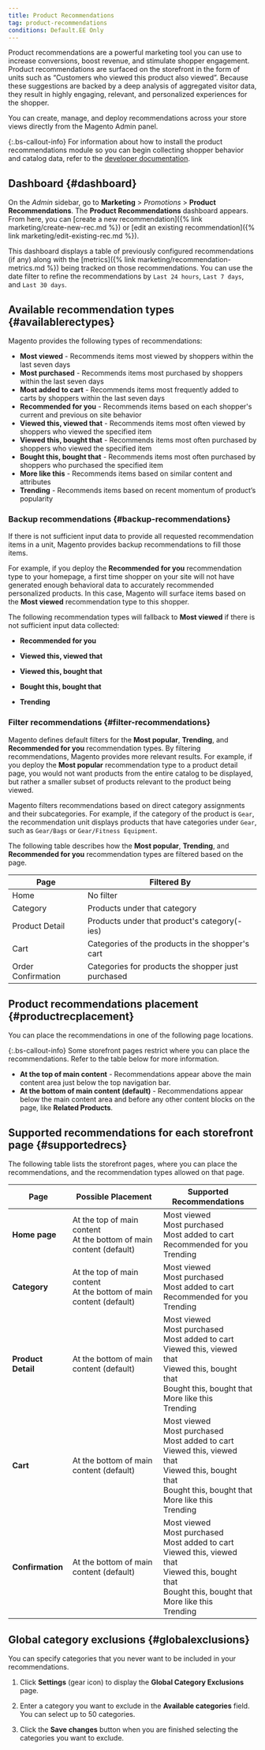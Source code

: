 ```yaml
---
title: Product Recommendations
tag: product-recommendations
conditions: Default.EE Only
---
```


Product recommendations are a powerful marketing tool you can use to increase conversions, boost revenue, and stimulate shopper engagement. Product recommendations are surfaced on the storefront in the form of units such as “Customers who viewed this product also viewed”. Because these suggestions are backed by a deep analysis of aggregated visitor data, they result in highly engaging, relevant, and personalized experiences for the shopper.

You can create, manage, and deploy recommendations across your store views directly from the Magento Admin panel.

{:.bs-callout-info}
For information about how to install the product recommendations module so you can begin collecting shopper behavior and catalog data, refer to the [developer documentation](https://devdocs.magento.com/recommendations/install.html).

## Dashboard {#dashboard}

On the _Admin_ sidebar, go to **Marketing** > _Promotions_ > **Product Recommendations**. The **Product Recommendations** dashboard appears. From here, you can [create a new recommendation]({% link marketing/create-new-rec.md %}) or [edit an existing recommendation]({% link marketing/edit-existing-rec.md %}).

This dashboard displays a table of previously configured recommendations (if any) along with the [metrics]({% link marketing/recommendation-metrics.md %}) being tracked on those recommendations. You can use the date filter to refine the recommendations by `Last 24 hours`, `Last 7 days`, and `Last 30 days`.

## Available recommendation types {#availablerectypes}

Magento provides the following types of recommendations:

-  **Most viewed** - Recommends items most viewed by shoppers within the last seven days
-  **Most purchased** - Recommends items most purchased by shoppers within the last seven days
-  **Most added to cart** - Recommends items most frequently added to carts by shoppers within the last seven days
-  **Recommended for you** - Recommends items based on each shopper's current and previous on site behavior
-  **Viewed this, viewed that** - Recommends items most often viewed by shoppers who viewed the specified item
-  **Viewed this, bought that** - Recommends items most often purchased by shoppers who viewed the specified item
-  **Bought this, bought that** - Recommends items most often purchased by shoppers who purchased the specified item
-  **More like this** - Recommends items based on similar content and attributes
-  **Trending** - Recommends items based on recent momentum of product’s popularity

### Backup recommendations {#backup-recommendations}

If there is not sufficient input data to provide all requested recommendation items in a unit, Magento provides backup recommendations to fill those items.

For example, if you deploy the **Recommended for you** recommendation type to your homepage, a first time shopper on your site will not have generated enough behavioral data to accurately recommended personalized products. In this case, Magento will surface items based on the **Most viewed** recommendation type to this shopper.

The following recommendation types will fallback to **Most viewed** if there is not sufficient input data collected:

-  **Recommended for you**

-  **Viewed this, viewed that**

-  **Viewed this, bought that**

-  **Bought this, bought that**

-  **Trending**

### Filter recommendations {#filter-recommendations}

Magento defines default filters for the **Most popular**, **Trending**, and **Recommended for you** recommendation types. By filtering recommendations, Magento provides more relevant results. For example, if you deploy the **Most popular** recommendation type to a product detail page, you would not want products from the entire catalog to be displayed, but rather a smaller subset of products relevant to the product being viewed.

Magento filters recommendations based on direct category assignments and their subcategories. For example, if the category of the product is `Gear`, the recommendation unit displays products that have categories under `Gear`, such as `Gear/Bags` or `Gear/Fitness Equipment`.

The following table describes how the **Most popular**, **Trending**, and **Recommended for you** recommendation types are filtered based on the page.

|Page|Filtered By|
|---|---|
|Home|No filter|
|Category|Products under that category|
|Product Detail|Products under that product's category(-ies)|
|Cart|Categories of the products in the shopper's cart|
|Order Confirmation|Categories for products the shopper just purchased|

## Product recommendations placement {#productrecplacement}

You can place the recommendations in one of the following page locations.

{:.bs-callout-info}
Some storefront pages restrict where you can place the recommendations. Refer to the table below for more information.

-  **At the top of main content** - Recommendations appear above the main content area just below the top navigation bar.
-  **At the bottom of main content (default)** - Recommendations appear below the main content area and before any other content blocks on the page, like **Related Products**.

## Supported recommendations for each storefront page {#supportedrecs}

The following table lists the storefront pages, where you can place the recommendations, and the recommendation types allowed on that page.

|Page|Possible Placement|Supported Recommendations|
|---|---|---|
|**Home page**|At the top of main content<br>At the bottom of main content (default)|Most viewed<br>Most purchased<br>Most added to cart<br>Recommended for you<br>Trending|
|**Category**|At the top of main content<br>At the bottom of main content (default)|Most viewed<br>Most purchased<br>Most added to cart<br>Recommended for you<br>Trending|
|**Product Detail**|At the bottom of main content (default)|Most viewed<br>Most purchased<br>Most added to cart<br>Viewed this, viewed that<br>Viewed this, bought that<br>Bought this, bought that<br>More like this<br>Trending|
|**Cart**|At the bottom of main content (default)|Most viewed<br>Most purchased<br>Most added to cart<br>Viewed this, viewed that<br>Viewed this, bought that<br>Bought this, bought that<br>More like this<br>Trending|
|**Confirmation**|At the bottom of main content (default)|Most viewed<br>Most purchased<br>Most added to cart<br>Viewed this, viewed that<br>Viewed this, bought that<br>Bought this, bought that<br>More like this<br>Trending|

## Global category exclusions {#globalexclusions}

You can specify categories that you never want to be included in your recommendations.

1. Click **Settings** (gear icon) to display the **Global Category Exclusions** page.

1. Enter a category you want to exclude in the **Available categories** field. You can select up to 50 categories.

1. Click the **Save changes** button when you are finished selecting the categories you want to exclude.
